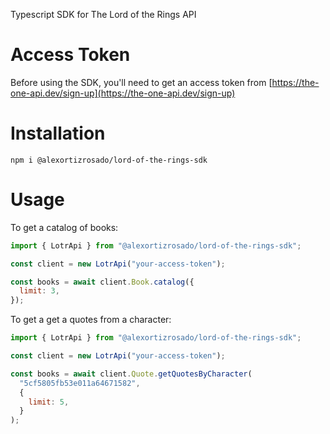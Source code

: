 Typescript SDK for The Lord of the Rings API

# Access Token

Before using the SDK, you'll need to get an access token from [https://the-one-api.dev/sign-up](https://the-one-api.dev/sign-up)

# Installation

```
npm i @alexortizrosado/lord-of-the-rings-sdk
```

# Usage

To get a catalog of books:

```js
import { LotrApi } from "@alexortizrosado/lord-of-the-rings-sdk";

const client = new LotrApi("your-access-token");

const books = await client.Book.catalog({
  limit: 3,
});
```

To get a get a quotes from a character:

```js
import { LotrApi } from "@alexortizrosado/lord-of-the-rings-sdk";

const client = new LotrApi("your-access-token");

const books = await client.Quote.getQuotesByCharacter(
  "5cf5805fb53e011a64671582",
  {
    limit: 5,
  }
);
```
